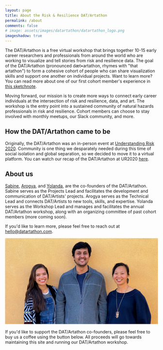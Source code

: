 ```yaml
---
layout: page
title: About the Risk & Resilience DAT/Artathon
permalink: /about
comments: false
# image: assets/images/datartathon/datartathon_logo.png
imageshadow: true
---
```


The DAT/Artathon is a free virtual workshop that brings together 10-15 early career researchers and professionals from around the world who are working to visualize and tell stories from risk and resilience data. The goal of the DAT/Artathon (pronounced dæt•artathon, rhymes with "that artathon") to form a cohesive cohort of people who can share visualization skills and support one another on individual projects. Want to learn more? You can read more about one of our first cohort member's experience in [this sketchnote](https://datartathon.com/projects/2020-charlotte-sketchnote).

Moving forward, our mission is to create more ways to connect early career individuals at the intersection of risk and resilience, data, and art. The workshop is the entry point into a sustained community of natural hazards professionals in risk and resilience. Cohort members can choose to stay involved with monthly meetups, our Slack community, and more.

## How the DAT/Artathon came to be
Originally, the DAT/Artathon was an in-person event at [Understanding Risk 2020](https://understandrisk.org/event/ur2020). Community is one thing we desparately needed during this time of social isolation and global separation, so we decided to move it to a virtual platform. You can watch our recap of the DAT/Artathon at UR2020 [here](https://understandrisk.org/dat-artathon-turning-risk-data-into-visual-art-2/).

## About us
[Sabine](http://datartathon.com/fellows/sabine), [Arogya](http://datartathon.com/fellows/arogya), and [Yolanda](http://datartathon.com/fellows/yolanda), are the co-founders of the DAT/Artathon.
Sabine serves as the Projects Lead and facilitates the development and communication of DAT/Artists' projects.
Arogya serves as the Technical Lead and connects DAT/Artists to new tools, skills, and expertise.
Yolanda serves as the Workshop Lead and manages and facilitates the annual DAT/Artathon workshop, along with an organizing committee of past cohort members (more coming soon).

If you'd like to learn more, please feel free to reach out at [hello@datartathon.com](mailto:hello@datartathon.com).

<img class="custom-shadow" src = "assets/images/datartathon/organizers_edited.jpeg"/>

If you'd like to support the DAT/Artathon co-founders, please feel free to buy us a coffee using the button below. All proceeds will go towards maintaining this site and running our DAT/Artathon workshop.

<script type="text/javascript" src="https://cdnjs.buymeacoffee.com/1.0.0/button.prod.min.js" data-name="bmc-button" data-slug="datartathon" data-color="#7CA39B" data-emoji="☕"  data-font="Lato" data-text="Buy us a coffee" data-outline-color="#ffffff" data-font-color="#000000" data-coffee-color="#FFDD00" ></script>